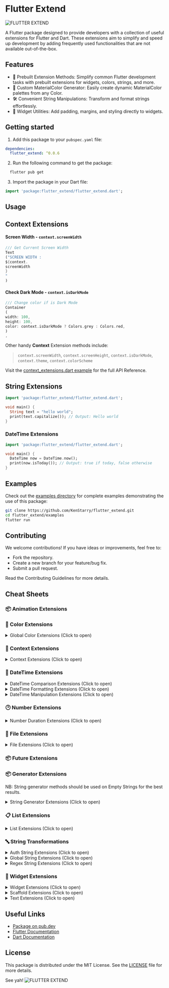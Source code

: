 # Flutter Extend

![FLUTTER EXTEND](https://github.com/user-attachments/assets/b3a4d7ae-e1b6-4f3d-b485-857567a2cc2b)

A Flutter package designed to provide developers with a collection of useful extensions for Flutter and Dart. These
extensions aim to simplify and speed up development by adding frequently used functionalities that are not available
out-of-the-box.

## Features

* 🚀 Prebuilt Extension Methods: Simplify common Flutter development tasks with prebuilt extensions for widgets, colors,
  strings, and more.
* 🎨 Custom MaterialColor Generator: Easily create dynamic MaterialColor palettes from any Color.
* 🛠 Convenient String Manipulations: Transform and format strings effortlessly.
* 📏 Widget Utilities: Add padding, margins, and styling directly to widgets.

## Getting started

1. Add this package to your `pubspec.yaml` file:

```yaml
dependencies:
  flutter_extend: ^0.0.6
```

2. Run the following command to get the package:

```bash
  flutter pub get
```

3. Import the package in your Dart file:

```dart
import 'package:flutter_extend/flutter_extend.dart';
```

## Usage

## Context Extensions

#### Screen Width - `context.screenWidth`

```dart
/// Get Current Screen Width
Text
("SCREEN WIDTH : 
${context.
screenWidth
}
"
)
```

#### Check Dark Mode - `context.isDarkMode`

```dart
/// Change color if is Dark Mode
Container
(
width: 100,
height: 100,
color: context.isDarkMode ? Colors.grey : Colors.red,
)
,
```

Other handy **Context** Extension methods include:
> `context.screenWidth`, `context.screenHeight`, `context.isDarkMode`, `context.theme`, `context.colorScheme`

Visit
the [context_extensions.dart example](https://github.com/KenStarry/flutter_extend/blob/main/example/lib/context_extensions_example.dart)
for the full API Reference.

## String Extensions

```dart
import 'package:flutter_extend/flutter_extend.dart';

void main() {
  String text = "hello world";
  print(text.capitalize()); // Output: Hello world
}
```

### DateTime Extensions

```dart
import 'package:flutter_extend/flutter_extend.dart';

void main() {
  DateTime now = DateTime.now();
  print(now.isToday()); // Output: true if today, false otherwise
}
```

## Examples

Check out the [examples directory](https://github.com/KenStarry/flutter_extend/tree/main/example/lib) for complete
examples demonstrating the use of this package:

```bash
git clone https://github.com/KenStarry/flutter_extend.git
cd flutter_extend/examples
flutter run
```

## Contributing

We welcome contributions! If you have ideas or improvements, feel free to:

* Fork the repository.
* Create a new branch for your feature/bug fix.
* Submit a pull request.

Read the Contributing Guidelines for more details.

## Cheat Sheets

### 📦 Animation Extensions

### 🎨 Color Extensions

<details>

<summary>Global Color Extensions (Click to open)</summary>

| Extension                        | Description                             | 
|:---------------------------------|:----------------------------------------|
| `Colors.red.getLighterShade(10)` | Lighten Color by percent (100 -> white) |
| `Colors.red.toHex()`             | Convert Color to Hexadecimal String     |

</details>

### 💎 Context Extensions

<details>

<summary>Context Extensions (Click to open)</summary>

| Extension              | Description                              |
|:-----------------------|:-----------------------------------------|
| `context.colorScheme`  | Get the current color scheme.            |
| `context.isDarkMode`   | Check if the current theme is dark mode. |
| `context.screenHeight` | Get the current screen height.           |
| `context.screenWidth`  | Get the current screen width.            |
| `context.theme`        | Get the current theme.                   |

</details>

### 📅 DateTime Extensions

<details>

<summary>DateTime Comparison Extensions (Click to open)</summary>

| Extension        | Description                                              |
|:-----------------|:---------------------------------------------------------|
| `.isToday()`     | Checks if the current DateTime provided is Today         |
| `.isPast()`      | Checks if the current DateTime provided is in the Past   |
| `.isFuture()`    | Checks if the current DateTime provided is in the Future |
| `.isYesterday()` | Check if Date is Yesterday                               |
| `.isTomorrow()`  | Check if Date is Tomorrow                                |

</details>

<details>

<summary>DateTime Formatting Extensions (Click to open)</summary>

| Extension           | Example                               | Output       |
|:--------------------|:--------------------------------------|--------------|
| `.timeAgo()`        | DateTime(2024, 1, 1).timeAgo()        | "1 year ago" |
| `.timeUntil()`      | DateTime(2026, 1, 1).timeUntil()      | "in 1 year"  |
| `.monthName()`      | DateTime(2024, 1, 1).monthName()      | "January"    |
| `.monthNameShort()` | DateTime(2024, 1, 1).monthNameShort() | "Jan"        |
| `.dayName()`        | DateTime(2024, 1, 1).dayName()        | "Monday"     |
| `.dayNameShort()`   | DateTime(2024, 1, 1).dayNameShort()   | "Mon"        |
| `.slashedDate()`    | DateTime(2024, 1, 1).slashedDate()    | "01/01/2024" |
| `.weekNumber()`     | DateTime(2024, 1, 1).weekNumber()     | 1            |

</details>

<details>

<summary>DateTime Manipulation Extensions (Click to open)</summary>

| Extension                 | Example                                 | Output                 |
|:--------------------------|:----------------------------------------|------------------------|
| `.addDays(days)`          | DateTime(2025, 1, 1).addDays(5)         | DateTime(2025, 1, 6)   |
| `.subtractDays(days)`     | DateTime(2025, 1, 1).subtractDays(5)    | DateTime(2024, 12, 27) |
| `.addMonths(months)`      | DateTime(2025, 1, 1).addMonths(5)       | DateTime(2025, 6, 1)   |
| `.subtractMonths(months)` | DateTime(2025, 1, 1).subtractMonths(5)  | DateTime(2024, 8, 1)   |
| `.addYears(years)`        | DateTime(2025, 1, 1).addYears(5)        | DateTime(2030, 1, 1)   |
| `.subtractYears(years)`   | DateTime(2025, 1, 1).subtractYears(5)   | DateTime(2020, 1, 1)   |
| `.addBusinessDays(days)`  | DateTime(2025, 1, 1).addBusinessDays(5) | DateTime(2025, 1, 8)   |

</details>

### 🕑 Number Extensions

<details>

<summary>Number Duration Extensions (Click to open)</summary>

| Extension    | Example     | Output                    |
|:-------------|:------------|---------------------------|
| `.days`      | 5.days      | Duration(days: 5)         |
| `.hours`     | 5.hours     | Duration(hours: 5)        |
| `.mins`      | 5.mins      | Duration(minutes: 5)      |
| `.secs`      | 5.secs      | Duration(seconds: 5)      |
| `.milliSecs` | 5.milliSecs | Duration(milliSeconds: 5) |
| `.microSecs` | 5.microSecs | Duration(microSeconds: 5) |

</details>

### 📂 File Extensions

<details>

<summary>File Extensions (Click to open)</summary>

| Extension                     | Example                                 | Output                 |
|:------------------------------|:----------------------------------------|------------------------|
| `.fileFormattedSize()`        | File('path').fileFormattedSize()        | 500 MB                 |
| `.filePath()`                 | File('path').filePath()                 | /emulated/0/storage... |
| `.fileExtension()`            | File('path').fileExtension()            | pdf, jpg etc...        |
| `.fileNameWithoutExtension()` | File('path').fileNameWithoutExtension() | myAwesomeFile          |

</details>

### 📦 Future Extensions

### 📦 Generator Extensions

NB: String generator methods should be used on Empty Strings for the best results.

<details>

<summary>String Generator Extensions (Click to open)</summary>

| Extension                                | Example                             | Output                              |
|:-----------------------------------------|:------------------------------------|-------------------------------------|
| `.generateLoremIpsum(wordCount)`         | "".generateLoremIpsum(wordCount: 5) | Lorem ipsum dolor sit amet          |
| `.generateUUID(length)`                  | "".generateUUID(length: 10)         | Random UUID                         |
| `.generateClipboardContents(textIfNull)` | "".generateClipboardContents()      | Returns a String clipboard contents |

</details>

### 📋 List Extensions

<details>

<summary>List Extensions (Click to open)</summary>

| Extension                  | Example                                                                                | Output                                                   |
|:---------------------------|:---------------------------------------------------------------------------------------|----------------------------------------------------------|
| `.firstOrNull()`           | ["hello", "world", "awesome"].firstOrNull()                                            | hello                                                    |
| `.lastOrNull()`            | ["hello", "world", "awesome"].lastOrNull()                                             | awesome                                                  |
| `.sortBy()`                | ["Urus", "BMW", "Aston Martin", "Ferari", "Lambo"].sortBy((car) => car)                | ["Aston Martin", "BMW", "Ferari", "Lambo", "Urus"]       |
| `.sortByAndReturnSorted()` | ["Urus", "BMW", "Aston Martin", "Ferari", "Lambo"].sortByAndReturnSorted((car) => car) | ["Aston Martin", "BMW", "Ferari", "Lambo", "Urus"]       |
| `.shuffled()`              | ["Urus", "BMW", "Aston Martin", "Ferari", "Lambo"].shuffled()                          | ["Ferari", "Aston Martin", "BMW", "Lambo", "Urus"]       |
| `.chunked(size)`           | ["Urus", "BMW", "Aston Martin", "Ferari", "Lambo"].chunked(2)                          | [['Urus', 'BMW'], ['Aston Martin', 'Ferari'], ['Lambo']] |

</details>

### 🔤 String Transformations

<details>

<summary>Auth String Extensions (Click to open)</summary>

| Extension            | Example                       | Output |
|:---------------------|:------------------------------|--------|
| `.isEmailValid()`    | "badEmail.com".isEmailValid() | false  |
| `.isPasswordValid()` | "weak12".isPasswordValid()    | false  |
| `.isValidURL()`      | "weirdurl//".isValidURL()     | false  |

</details>

<details>

<summary>Global String Extensions (Click to open)</summary>

| Extension                            | Example                                         | Output      |
|:-------------------------------------|:------------------------------------------------|-------------|
| `.capitalizeFirstLetter()`           | "hello".capitalizeFirstLetter()                 | Hello       |
| `.capitalizeFirstLetterOfEachWord()` | "hello world".capitalizeFirstLetterOfEachWord() | Hello World |
| `.getLastNCharacters(n)`             | "hello".getLastNCharacters(2)                   | lo          |
| `.mask(visibleCount)`                | "helloworld".mask()                             | he******ld  |
| `.reverse()`                         | "hello".reverse()                               | olleh       |
| `.truncateName()`                    | "Ken Starry".truncateName()                     | Ken S.      |

</details>

<details>

<summary>Regex String Extensions (Click to open)</summary>

| Extension                             | Example                                            | Output             |
|:--------------------------------------|:---------------------------------------------------|--------------------|
| `.extractDigits()`                    | "abc123".extractDigits()                           | "123"              |
| `.removeAllDigits()`                  | "abc123".removeAllDigits()                         | "abc"              |
| `.removeAllWordsStartingWithNumber()` | "1abc 2def ghi".removeAllWordsStartingWithNumber() | "ghi"              |
| `.isDigitsOnly()`                     | "12345".isDigitsOnly()                             | true               |
| `.isTextOnly()`                       | "abc".isTextOnly()                                 | true               |
| `.removeAllWhiteSpaces()`             | "a b c".removeAllWhiteSpaces()                     | "abc"              |
| `.getWords()`                         | "Hello world!".getWords()                          | ["Hello", "world"] |

</details>

### 📏 Widget Extensions

<details>

<summary>Widget Extensions (Click to open)</summary>

| Extension          | Example                                                             | Output                                                                         |
|--------------------|---------------------------------------------------------------------|--------------------------------------------------------------------------------|
| `clickableMouse`   | `Text('Click me').clickableMouse(onTap: () { print('Clicked'); })`  | A text widget that shows a mouse pointer on hover and prints 'Clicked' on tap. |
| `expanded`         | `Text('Expanded').expanded()`                                       | A text widget wrapped with an `Expanded` widget.                               |
| `flexibe`          | `Text('Flexible').flexibe()`                                        | A text widget wrapped with a `Flexible` widget.                                |
| `padding`          | `Text('Padded').padding(padding: EdgeInsets.all(16))`               | A text widget with 16 pixels of padding on all sides.                          |
| `align`            | `Text('Aligned').align(alignment: Alignment.centerRight)`           | A text widget aligned to the center right of its parent.                       |
| `clip`             | `Image.network('url').clip(borderRadius: BorderRadius.circular(8))` | An image widget clipped with an 8-pixel border radius.                         |
| `removeScrollbar`  | `ListView().removeScrollbar(context)`                               | A `ListView` without a scrollbar.                                              |
| `addScrollbar`     | `ListView().addScrollbar(context)`                                  | A `ListView` with a scrollbar.                                                 |
| `visibility`       | `Text('Visible').visibility(visible: false)`                        | A text widget that is not visible.                                             |
| `invinsible`       | `Text('Invisible').invinsible()`                                    | A text widget that is not visible.                                             |
| `visible`          | `Text('Visible').visible()`                                         | A text widget that is visible.                                                 |
| `addSelectionArea` | `Text('Selectable').addSelectionArea()`                             | A text widget that can be selected.                                            |
| `center`           | `Text('Centered').center()`                                         | A text widget centered within its parent.                                      |

</details>

<details>

<summary>Scaffold Extensions (Click to open)</summary>

| Extension               | Example                                                                                                                                                                       | Output                                                                                   |
|:------------------------|:------------------------------------------------------------------------------------------------------------------------------------------------------------------------------|------------------------------------------------------------------------------------------|
| `.addAnnotatedRegion()` | `Scaffold().addAnnotatedRegion(statusBarColor: Colors.red, statusBarBrightness: Brightness.dark, navigationBarColor: Colors.blue, navigationBarBrightness: Brightness.light)` | A `Scaffold` widget with customized status bar and navigation bar colors and brightness. |

</details>

<details>

<summary>Text Extensions (Click to open)</summary>

| Extension        | Example                                                                                                      | Output                                                                                               |
|:-----------------|:-------------------------------------------------------------------------------------------------------------|------------------------------------------------------------------------------------------------------|
| `.addHyperLinks` | `Text('Click here for more info').addHyperLinks(hyperLinkTexts: ['here'], onHyperlinkClicked: (word) => {})` | A `Text` widget with the word "here" as a hyperlink that triggers the `onHyperlinkClicked` function. |

</details>

## Useful Links

* [Package on pub.dev](https://pub.dev/packages/flutter_extend)
* [Flutter Documentation](https://docs.flutter.dev)
* [Dart Documentation](https://dart.dev/docs)

## License

This package is distributed under the MIT License. See
the [LICENSE](https://github.com/KenStarry/flutter_extend/blob/main/LICENSE) file for more details.

See yah!
![FLUTTER EXTEND](https://github.com/user-attachments/assets/f2fd6081-1634-4002-864f-ef0015adbf02)
